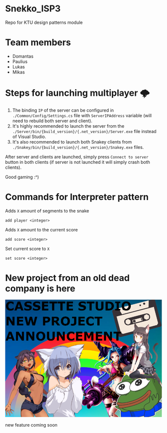 # Snekko_ISP3
Repo for KTU design patterns module
# Team members
 * Domantas
 * Paulius
 * Lukas
 * Mikas

# Steps for launching multiplayer 🌩
1. The binding `IP` of the server can be configured in `./Common/Config/Settings.cs` file with `ServerIPAddress` variable (will need to rebuild both server and client).
2. It's highly recommended to launch the server from the `./Server/bin/{build_version}/{.net_version}/Server.exe` file instead of Visual Studio.
3. It's also recommended to launch both Snakey clients from `./Snakey/bin/{build_version}/{.net_version}/Snakey.exe` files.


After server and clients are launched, simply press `Connect to server` button in both clients (if server is not launched it will simply crash both clients).

Good gaming :^)

# Commands for Interpreter pattern
Adds `X` amount of segments to the snake
```
add player <integer> 
```

Adds `X` amount to the current score
```
add score <integer>
```

Set current score to `X`
```
set score <integer>
```

# New project from an old dead company is here

![Announcement](https://github.com/Rapsas/Snekko_ISP3/blob/master/img.png)

new feature coming soon
 
